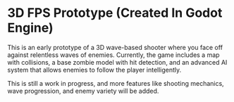 # 3D FPS Prototype (Created In Godot Engine)

This is an early prototype of a 3D wave-based shooter where you face off against relentless waves of enemies. Currently, the game includes a map with collisions, 
a base zombie model with hit detection, and an advanced AI system that allows enemies to follow the player intelligently.

This is still a work in progress, and more features like shooting mechanics, wave progression, and enemy variety will be added. 
